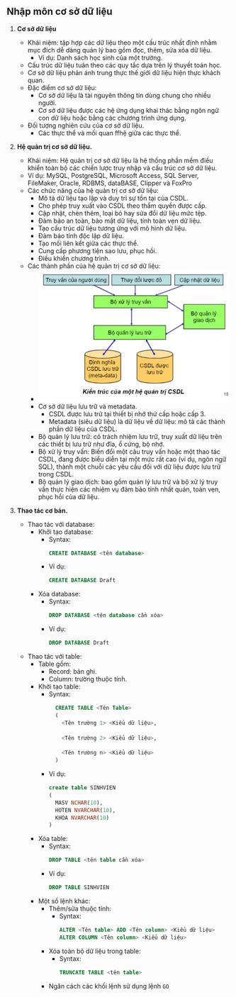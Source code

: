## Nhập môn cơ sở dữ liệu
1. **Cơ sở dữ liệu**
   - Khái niệm: tập hợp các dữ liệu theo một cấu trúc nhất định nhằm mục đích dễ dàng quản lý bao gồm đọc, thêm, sửa xóa dữ liệu.
       - Ví dụ: Danh sách học sinh của một trường.
   - Cấu trúc dữ liệu  tuân theo các quy tắc dựa trên lý thuyết toán học.
    - Cơ sở dữ liệu phản ánh trung thực thế giới dữ liệu hiện thực khách quan.
   - Đặc điểm cơ sở dữ liệu:
     - Cơ sở dữ liệu là tài nguyên thông tin dùng chung cho nhiều người.
     - Cơ sở dữ liệu được các hệ ứng dụng khai thác bằng ngôn ngữ con dữ liệu hoặc bằng các chương trình ứng dụng.
   - Đối tượng nghiên cứu của cơ sở dữ liệu.
     - Các thực thể và mối quan ffhệ giữa các thực thể.
2. **Hệ quản trị cơ sở dữ liệu.**
   - Khái niệm: Hệ quản trị cơ sở dữ liệu là hệ thống phần mềm điều khiển toàn bộ các chiến lược truy nhập và cấu trúc cơ sở dữ liệu.
   - Ví dụ: MySQL, PostgreSQL, Microsoft Access, SQL Server, FileMaker, Oracle, RDBMS, dataBASE, Clipper và FoxPro
   - Các chức năng của hệ quản trị cơ sở dữ liệu:
      - Mô tả dữ liệu tạo lập và duy trì sự tồn tại của CSDL.
      - Cho phép truy xuất vào CSDL theo thẩm quyền được cấp.
      - Cập nhật, chèn thêm, loại bỏ hay sửa đổi dữ liệu mức tệp.
      - Đảm bảo an toàn, bảo mật dữ liệu, tính toàn vẹn dữ liệu.
      - Tạo cấu trúc dữ liệu tương ứng với mô hình dữ liệu.
      - Đảm bảo tính độc lập dữ liệu.
      - Tạo mối liên kết giữa các thực thể.
      - Cung cấp phương tiện sao lưu, phục hồi.
      - Điều khiển chương trình.
   - Các thành phần của hệ quản trị cơ sở dữ liệu:
     - ![các thành phần của hệ quản trị CSDL](image.png)
     - Cơ sở dữ liệu lưu trữ và metadata.
       - CSDL được lưu trữ tại thiết bị nhớ thứ cấp hoặc cấp 3.
       - Metadata (siêu dữ liệu) là dữ liệu về dữ liệu: mô tả các thành phần dữ liệu của CSDL.
     - Bộ quản lý lưu trữ: có trách nhiệm lưu trữ, truy xuất dữ liệu trên các thiết bị lưu trữ như đĩa, ổ cứng, bộ nhớ.
     - Bộ xử lý truy vấn: Biến đổi một câu truy vấn hoặc một thao tác CSDL, đang được biểu diễn tại một mức rất cao (ví dụ, ngôn ngữ SQL), thành một chuỗi các yêu cầu đối với dữ liệu được lưu trữ trong CSDL.
     - Bộ quản lý giao dịch: bao gồm quản lý lưu trữ và bộ xử lý truy vấn thực hiện các nhiệm vụ đảm bảo tính nhất quán, toàn vẹn, phục hồi của dữ liệu.
  
3. **Thao tác cơ bản.**
   - Thao tác với database:
       - Khởi tạo database:
         - Syntax: 
           ```Sql
           CREATE DATABASE <tên database>
           ```
         - Ví dụ:
           ``` Sql
           CREATE DATABASE Draft
           ```
       - Xóa database:
         - Syntax: 
           ``` Sql
           DROP DATABASE <tên database cần xóa>
           ```
         - Ví dụ:
           ``` Sql
           DROP DATABASE Draft
           ```
   - Thao tác với table:
     - Table gồm:
       - Record: bản ghi.
       - Column: trường thuộc tính.
     - Khởi tạo table:
       - Syntax:
          ``` Sql
            CREATE TABLE <Tên Table>
            (
              <Tên trường 1> <Kiểu dữ liệu>,

              <Tên trường 2> <Kiểu dữ liệu>,

              <Tên trường n> <Kiểu dữ liệu>
            )
          ```
        - Ví dụ:
          ``` Sql
          create table SINHVIEN
          (
            MASV NCHAR(10),
            HOTEN NVARCHAR(10),
            KHOA NVARCHAR(10)
          )
          ```
     - Xóa table:
       - Syntax:
         ```Sql
         DROP TABLE <tên table cần xóa>
         ```
       - Ví dụ:
         ```Sql
         DROP TABLE SINHVIEN
         ```
     - Một số lệnh khác:
       - Thêm/sửa thuộc tính:
         - Syntax:
           ```Sql
           ALTER <Tên table> ADD <Tên column> <Kiểu dữ liệu>
           ALTER COLUMN <Tên column> <Kiểu dữ liệu>
           ```
       - Xóa toàn bộ dữ liệu trong table:
         - Syntax:
           ```Sql
           TRUNCATE TABLE <tên table>
           ```
       - Ngăn cách các khối lệnh sử dụng lệnh `GO` 
  


